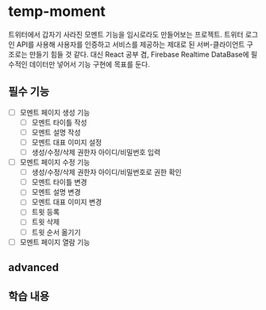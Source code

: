 # temp-moment
트위터에서 갑자기 사라진 모멘트 기능을 임시로라도 만들어보는 프로젝트.
트위터 로그인 API를 사용해 사용자를 인증하고 서비스를 제공하는 제대로 된 서버-클라이언트 구조로는 만들기 힘들 것 같다.
대신 React 공부 겸, Firebase Realtime DataBase에 필수적인 데이터만 넣어서 기능 구현에 목표를 둔다.

## 필수 기능
- [ ] 모멘트 페이지 생성 기능
  - [ ] 모멘트 타이틀 작성
  - [ ] 모멘트 설명 작성
  - [ ] 모멘트 대표 이미지 설정
  - [ ] 생성/수정/삭제 권한자 아이디/비밀번호 입력
- [ ] 모멘트 페이지 수정 기능
  - [ ] 생성/수정/삭제 권한자 아이디/비밀번호로 권한 확인
  - [ ] 모멘트 타이틀 변경
  - [ ] 모멘트 설명 변경
  - [ ] 모멘트 대표 이미지 변경
  - [ ] 트윗 등록
  - [ ] 트윗 삭제
  - [ ] 트윗 순서 옮기기
- [ ] 모멘트 페이지 열람 기능

## advanced

## 학습 내용
